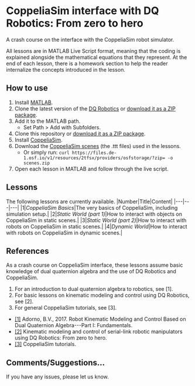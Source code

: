 # CoppeliaSim interface with DQ Robotics: From zero to hero

A crash course on the interface with the CoppeliaSim robot simulator.

All lessons are in MATLAB Live Script format, meaning that the coding is explained alongside the mathematical equations that they represent. At the end of each lesson, there is a homework section to help the reader internalize the concepts introduced in the lesson.

## How to use

1. Install [MATLAB](https://www.mathworks.com/products/matlab.html).
2. Clone the latest version of the [DQ Robotics](https://github.com/dqrobotics/matlab) or [download it as a ZIP package](https://github.com/dqrobotics/matlab/archive/refs/heads/master.zip).
2. Add it to the MATLAB path.
   * Set Path > Add with Subfolders.
4. Clone this repository or [download it as a ZIP package](https://github.com/dqrobotics/learning-dqrobotics-with-coppeliasim/archive/refs/heads/main.zip).
5. Install [CoppeliaSim](https://www.coppeliarobotics.com/).
6. Download the [CoppeliaSim scenes](https://osf.io/2tfsx/) (the .ttt files) used in the lessons.
   * Or simply run: `curl https://files.de-1.osf.io/v1/resources/2tfsx/providers/osfstorage/?zip= -o scenes.zip`
7. Open each lesson in MATLAB and follow through the live script.

## Lessons
The following lessons are currently available.
|Number|Title|Content|
|---|---|---|
|1|*CoppeliaSim Basics*|The very basics of CoppeliaSim, including simulation setup.|
|2|*Static World (part 1)*|How to interact with objects on CoppeliaSim in static scenes.|
|3|*Static World (part 2)*|How to interact with robots on CoppeliaSim in static scenes.|
|4|*Dynamic World*|How to interact with robots on CoppeliaSim in dynamic scenes.|

## References
As a crash course on CoppeliaSim interface, these lessons assume basic knowledge of dual quaternion algebra and the use of DQ Robotics and CoppeliaSim.

1. For an introduction to dual quaternion algebra to robotics, see [1].
2. For basic lessons on kinematic modeling and control using DQ Robotics, see [2].
3. For general CoppeliaSim tutorials, see [3].

- [[1]](https://hal.archives-ouvertes.fr/hal-01478225/) Adorno, B.V., 2017. Robot Kinematic Modeling and Control Based on Dual Quaternion Algebra---Part I: Fundamentals.
- [[2]](https://github.com/ffasilva/learning-dqrobotics-in-matlab/tree/coppeliasim-interface/robotic_manipulators) Kinematic modeling and control of serial-link robotic manipulators using DQ Robotics: From zero to hero.
- [[3]](https://manual.coppeliarobotics.com/en/tutorials.htm) CoppeliaSim tutorials.

## Comments/Suggestions...
If you have any issues, please let us know.

